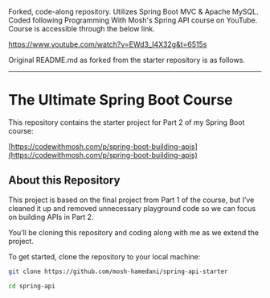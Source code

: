 Forked, code-along repository. Utilizes Spring Boot MVC & Apache MySQL. Coded following Programming With Mosh's Spring API course on YouTube. Course is accessible through the below link.

https://www.youtube.com/watch?v=EWd3_I4X32g&t=6515s


Original README.md as forked from the starter repository is as follows.

---

# The Ultimate Spring Boot Course

This repository contains the starter project for Part 2 of my Spring Boot course:

[https://codewithmosh.com/p/spring-boot-building-apis](https://codewithmosh.com/p/spring-boot-building-apis)

## About this Repository 

This project is based on the final project from Part 1 of the course, but I’ve cleaned it up and removed unnecessary playground code so we can focus on building APIs in Part 2.

You’ll be cloning this repository and coding along with me as we extend the project.

To get started, clone the repository to your local machine:

```sh
git clone https://github.com/mosh-hamedani/spring-api-starter

cd spring-api
```
